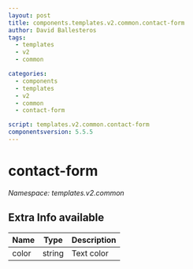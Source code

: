```yaml
---
layout: post
title: components.templates.v2.common.contact-form
author: David Ballesteros
tags:
  - templates
  - v2
  - common

categories:
  - components
  - templates
  - v2
  - common
  - contact-form

script: templates.v2.common.contact-form
componentsversion: 5.5.5
---
```

# contact-form

*Namespace: templates.v2.common*

## Extra Info available

| Name | Type | Description |
| --- | --- | --- |
| color | string | Text color |